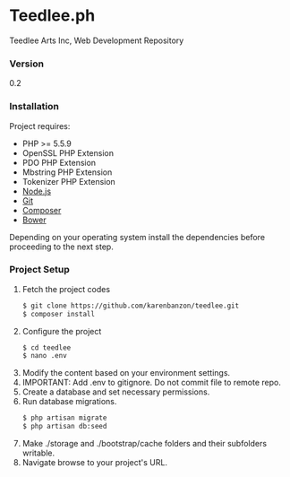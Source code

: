# Teedlee.ph

Teedlee Arts Inc, Web Development Repository
    
### Version
0.2

### Installation

Project requires:
- PHP >= 5.5.9
- OpenSSL PHP Extension
- PDO PHP Extension
- Mbstring PHP Extension
- Tokenizer PHP Extension
- [Node.js](https://nodejs.org/)
- [Git](https://git-scm.com/)
- [Composer](https://getcomposer.org/)
- [Bower](https://bower.io/)


Depending on your operating system install the dependencies before proceeding to the next step.

### Project Setup 

1. Fetch the project codes
   ```sh
   $ git clone https://github.com/karenbanzon/teedlee.git
   $ composer install
   ```
2. Configure the project
   ```sh
   $ cd teedlee
   $ nano .env
   ```
3. Modify the content based on your environment settings.   
4. IMPORTANT: Add .env to gitignore. Do not commit file to remote repo.
5. Create a database and set necessary permissions.
6. Run database migrations.
   ```sh
   $ php artisan migrate
   $ php artisan db:seed
   ```
 7. Make ./storage and ./bootstrap/cache folders and their subfolders writable.
 8. Navigate browse to your project's URL.